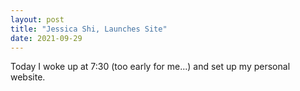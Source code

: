 ```yaml
---
layout: post
title: "Jessica Shi, Launches Site"
date: 2021-09-29
---
```


Today I woke up at 7:30 (too early for me...) and set up my personal website.
